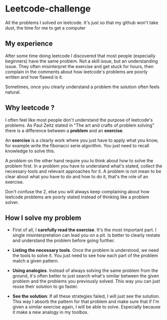 # Leetcode-challenge
All the problems I solved on leetcode. It's just so that my github won't take dust, the time for me to get a computer 

## My experience 

After some time doing leetcode I discovered that most people (especially beginners) have the same problem. Not a skill issue, but an understanding issue. They often misinterpret the exercise and get stuck for hours, then complain in the comments about how leetcode's problems are poorly written and how flawed is it.

Sometimes, once you clearly understand a problem the solution often feels natural.

## Why leetcode ?

I often feel like most people don't understand the purpose of leetcode's problems. 
As Paul Zeitz stated in "The art and crafts of problem solving" there is a difference between a
**problem** and an **exercise**.

An **exercise** is a clearly work where you just have to apply what you know, for example write the fibonacci serie algorithm. You just need to recall knowledge to solve this.

A *problem* on the other hand require you to think about how to solve the problem first. In a problem you have to understand what's stated, collect the necessary tools and relevant approaches for it.
A problem is not mean to be clear about what you have to do and how to do it, that's the role of an exercise.

Don't confuse the 2, else you will always keep complaining about how leetcode problems are poorly stated instead of thinking like a problem solver.
## How I solve my problem

- First of all, I **carefully read the exercise**. It's the most important part. I single misinterpretation can lead you on a pit. Is better to clearly restate and understand the problem before going further.

- **Listing the necessary tools**. Once the problem is understood, we need the tools to solve it. You just need to see how each part of the problem match a given pattern.

- **Using analogies**. Instead of always solving the same problem from the ground, it's often better to just search what's similar between the given problem and the problems you previously solved. This way you can just reuse their solution to go faster.

- **See the solution**: If all these strategies failed, I will just see the solution. This way I absorb the pattern for that problem and make sure that if I'm given a similar exercise again, I will be able to solve. Especially because it make a new analogy in my toolbox.


